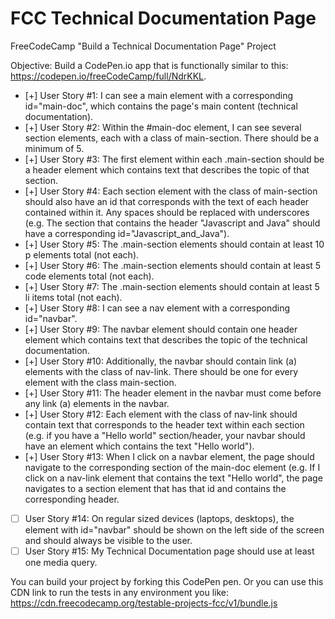 # FCC Technical Documentation Page

FreeCodeCamp "Build a Technical Documentation Page" Project

Objective: Build a CodePen.io app that is functionally similar to this: https://codepen.io/freeCodeCamp/full/NdrKKL.

- [+] User Story #1: I can see a main element with a corresponding id="main-doc", which contains the page's main content (technical documentation).
- [+] User Story #2: Within the #main-doc element, I can see several section elements, each with a class of main-section. There should be a minimum of 5.
- [+] User Story #3: The first element within each .main-section should be a header element which contains text that describes the topic of that section.
- [+] User Story #4: Each section element with the class of main-section should also have an id that corresponds with the text of each header contained within it. Any spaces should be replaced with underscores (e.g. The section that contains the header "Javascript and Java" should have a corresponding id="Javascript_and_Java").
- [+] User Story #5: The .main-section elements should contain at least 10 p elements total (not each).
- [+] User Story #6: The .main-section elements should contain at least 5 code elements total (not each).
- [+] User Story #7: The .main-section elements should contain at least 5 li items total (not each).
- [+] User Story #8: I can see a nav element with a corresponding id="navbar".
- [+] User Story #9: The navbar element should contain one header element which contains text that describes the topic of the technical documentation.
- [+] User Story #10: Additionally, the navbar should contain link (a) elements with the class of nav-link. There should be one for every element with the class main-section.
- [+] User Story #11: The header element in the navbar must come before any link (a) elements in the navbar.
- [+] User Story #12: Each element with the class of nav-link should contain text that corresponds to the header text within each section (e.g. if you have a "Hello world" section/header, your navbar should have an element which contains the text "Hello world").
- [+] User Story #13: When I click on a navbar element, the page should navigate to the corresponding section of the main-doc element (e.g. If I click on a nav-link element that contains the text "Hello world", the page navigates to a section element that has that id and contains the corresponding header.
- [ ] User Story #14: On regular sized devices (laptops, desktops), the element with id="navbar" should be shown on the left side of the screen and should always be visible to the user.
- [ ] User Story #15: My Technical Documentation page should use at least one media query.

You can build your project by forking this CodePen pen. Or you can use this CDN link to run the tests in any environment you like: https://cdn.freecodecamp.org/testable-projects-fcc/v1/bundle.js
